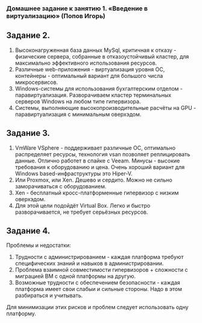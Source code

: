 ### Домашнее задание к занятию 1.  «Введение в виртуализацию» (Попов Игорь)

## Задание 2.

1. Высоконагруженная база данных MySql, критичная к отказу - физические сервера, собранные в отказоустойчивый кластер, для максимально эффективного использования ресурсов.
2. Различные web-приложения - виртуализация уровня ОС, контейнеры - оптимальный вариант для большого числа микросервисов.
3. Windows-системы для использования бухгалтерским отделом - паравиртуализация. Разворачиваем кластер терминальных серверов Windows на любом типе гипервизора.
4. Системы, выполняющие высокопроизводительные расчёты на GPU - паравиртуализация с минимальным оверхэдом.


## Задание 3.

1. VmWare VSphere - поддерживает различные ОС, оптимально распределяет ресурсы, технология vsan позволяет реплицировать данные. Отлично работет в спайке с Veeam. Минусы - высокие требования к оборудованию и цена. Очень хороший вариант для Windows based-инфраструктуры это Hiper-V. 
2. Или Proxmox, или Xen. Дешево и сердито. Можно не сильно заморачиваться с оборудованием.
3. Xen - бесплатный кросс-платформенные гипервизор с низким оверхэдом.
4. Для этой цели подойдёт Virtual Box. Легко и быстро разворачивается, не требует серьёзных ресурсов.   


## Задание 4. 
Проблемы и недостатки:
1. Трудности с администрированием - каждая платформа требуют специфических знаний и навыков в администрировании.
2. Проблема взаимной совместимости гипервизоров + сложности с миграцией ВМ с одной платформы на другую.
3. Возможные трудности с обеспечением безопасности - каждая платформа имеет свои слабыи и сильные стороны. Надо в этом разбираться и учитывать.

Для минимизации этих рисков и проблем следует использовать одну платформу.
